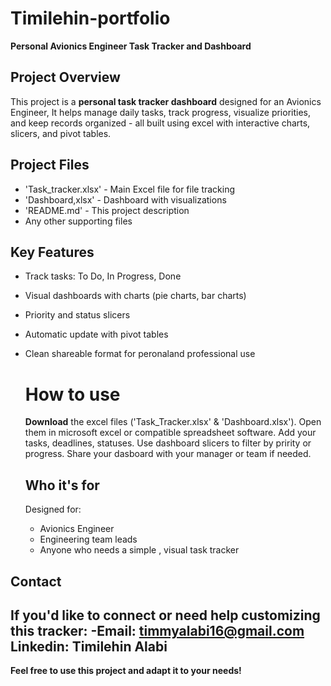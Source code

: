 # Timilehin-portfolio
**Personal Avionics Engineer Task Tracker and Dashboard**

## Project Overview
This project is a **personal task tracker dashboard** designed for an Avionics Engineer, It helps manage daily tasks, track progress, visualize priorities, and keep records organized - all built using excel with interactive charts, slicers, and pivot tables.

## Project Files
- 'Task_tracker.xlsx' - Main Excel file for file tracking
- 'Dashboard,xlsx' - Dashboard with visualizations
- 'README.md' - This project description
-  Any other supporting files

  ## Key Features
  - Track tasks: To Do, In Progress, Done
  - Visual dashboards with charts (pie charts, bar charts)
  - Priority and status slicers
  - Automatic update with pivot tables
  - Clean shareable format for peronaland professional use

    # How to use
    **Download** the excel files ('Task_Tracker.xlsx' & 'Dashboard.xlsx').
    Open them in microsoft excel or compatible spreadsheet software.
    Add your tasks, deadlines, statuses.
    Use dashboard slicers to filter by pririty or progress.
    Share your dasboard with your manager or team if needed.

    ## Who it's for
    Designed for:
    - Avionics Engineer
    - Engineering team leads
    - Anyone who needs a simple , visual task tracker

   ## Contact
   If you'd like to connect or need help customizing this tracker:
   -**Email:** timmyalabi16@gmail.com
   **Linkedin:** Timilehin Alabi
   ---
   **Feel free to use this project and adapt it to your needs!**
